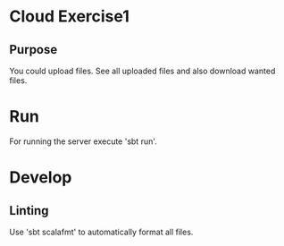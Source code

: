 # Cloud Exercise1

## Purpose

You could upload files. See all uploaded files and also download wanted files.

# Run

For running the server execute 'sbt run'.

# Develop

## Linting

Use 'sbt scalafmt' to automatically format all files.